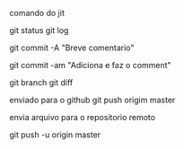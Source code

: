 comando do jit

git status
git log

git commit -A "Breve comentario"

git commit -am "Adiciona e faz o comment"

git branch
git diff

enviado para o github git push origim master

envia arquivo para o repositorio remoto

git push -u origin master

